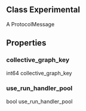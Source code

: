 ## Class Experimental
A ProtocolMessage
## Properties
### collective_graph_key
int64 collective_graph_key
### use_run_handler_pool
bool use_run_handler_pool
